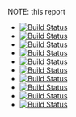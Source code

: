 NOTE: this report

 * [![Build Status](https://travis-ci.org/biodatasets/mybiocaddie.svg?branch=gh-pages)](https://travis-ci.org/biodatasets/mybiocaddie)
 * [![Build Status](https://travis-ci.org/cmungall/monarch-metadata.svg?branch=gh-pages)](https://travis-ci.org/cmungall/monarch-metadata)
 * [![Build Status](https://travis-ci.org/cmungall/mybiocaddie.svg?branch=gh-pages)](https://travis-ci.org/cmungall/mybiocaddie)
 * [![Build Status](https://travis-ci.org/OHSU-Ontology-Development-Group/mybiocaddie.svg?branch=gh-pages)](https://travis-ci.org/OHSU-Ontology-Development-Group/mybiocaddie)
 * [![Build Status](https://travis-ci.org/DoctorBud/mybiocaddie.svg?branch=gh-pages)](https://travis-ci.org/DoctorBud/mybiocaddie)
 * [![Build Status](https://travis-ci.org/jmcmurry/mybiocaddie.svg?branch=gh-pages)](https://travis-ci.org/jmcmurry/mybiocaddie)
 * [![Build Status](https://travis-ci.org/TomConlin/mybiocaddie.svg?branch=gh-pages)](https://travis-ci.org/TomConlin/mybiocaddie)
 * [![Build Status](https://travis-ci.org/nicolevasilevsky/mybiocaddie.svg?branch=gh-pages)](https://travis-ci.org/nicolevasilevsky/mybiocaddie)
 * [![Build Status](https://travis-ci.org/globalbioticinteractions/mybiocaddie.svg?branch=gh-pages)](https://travis-ci.org/globalbioticinteractions/mybiocaddie)
 * [![Build Status](https://travis-ci.org/kshefchek/mybiocaddie.svg?branch=gh-pages)](https://travis-ci.org/kshefchek/mybiocaddie)
